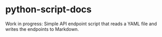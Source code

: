 # python-script-docs

Work in progress: Simple API endpoint script that reads a YAML file and writes the endpoints to Markdown.

